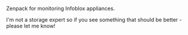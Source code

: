 Zenpack for monitoring Infoblox appliances.

I'm not a storage expert so if you see something that should be better - please let me know!
